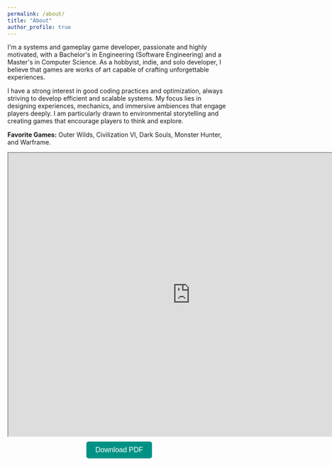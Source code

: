 ```yaml
---
permalink: /about/
title: "About"
author_profile: true
---
```


I'm a systems and gameplay game developer, passionate and highly motivated, with a Bachelor's in Engineering (Software Engineering) and a Master's in Computer Science. As a hobbyist, indie, and solo developer, I believe that games are works of art capable of crafting unforgettable experiences.

I have a strong interest in good coding practices and optimization, always striving to develop efficient and scalable systems. My focus lies in designing experiences, mechanics, and immersive ambiences that engage players deeply. I am particularly drawn to environmental storytelling and creating games that encourage players to think and explore.

**Favorite Games:** Outer Wilds, Civilization VI, Dark Souls, Monster Hunter, and Warframe.  

<iframe src="https://docs.google.com/document/d/e/2PACX-1vRaqxc43aFnXIaLACKF-0f65IDfwb4Y9r3C6rHV6YzVhamt74eE8Fbh54CaIX6DhZIZCMV15DfWDJIu/pub?embedded=true" width="820" height="640" display="block"></iframe>  

<p style="text-align: center; margin-top: 10px;">
    <a href="https://docs.google.com/document/d/e/2PACX-1vRaqxc43aFnXIaLACKF-0f65IDfwb4Y9r3C6rHV6YzVhamt74eE8Fbh54CaIX6DhZIZCMV15DfWDJIu/pub?embedded=true" download>
        <button style="padding: 10px 20px; font-size: 16px; background-color:rgb(0, 145, 133); color: white; border: none; border-radius: 5px; cursor: pointer;">
            Download PDF
        </button>
    </a>
</p>

